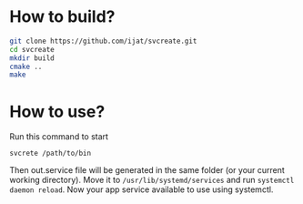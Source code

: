 # How to build?

```bash
git clone https://github.com/ijat/svcreate.git
cd svcreate
mkdir build
cmake ..
make
```

# How to use?

Run this command to start

`svcrete /path/to/bin`

Then out.service file will be generated in the same folder (or your current working directory). Move it to `/usr/lib/systemd/services` and run `systemctl daemon reload`. Now your app service available to use using systemctl.
